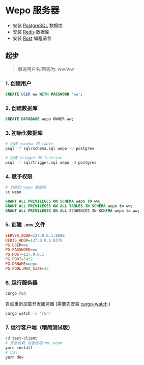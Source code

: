 # Wepo 服务器

- 安装 [PostgreSQL](https://www.postgresql.org/download/) 数据库
- 安装 [Redis](https://redis.io/download/) 数据库
- 安装 [Rust](https://www.rust-lang.org/tools/install) 编程语言

## 起步

> 假设用户名/密码为: ww/ww

### 1. 创建用户

```sql
CREATE USER ww WITH PASSWORD 'ww';
```

### 2. 创建数据库

```sql
CREATE DATABASE wepo OWNER ww;
```

### 3. 初始化数据库

```sh
# 创建 schema 和 table
psql -f sql/schema.sql wepo -U postgres

# 创建 trigger 和 function
psql -f sql/trigger.sql wepo -U postgres
```

### 4. 赋予权限

```sh
# 切换到 wepo 数据库
\c wepo
```

```sql
GRANT ALL PRIVILEGES ON SCHEMA wepo TO ww;
GRANT ALL PRIVILEGES ON ALL TABLES IN SCHEMA wepo to ww;
GRANT ALL PRIVILEGES ON ALL SEQUENCES IN SCHEMA wepo to ww;
```

### 5. 创建 `.env` 文件

```ini
SERVER_ADDR=127.0.0.1:8080
REDIS_ADDR=127.0.0.1:6379
PG.USER=ww
PG.PASSWORD=ww
PG.HOST=127.0.0.1
PG.PORT=5432
PG.DBNAME=wepo
PG.POOL.MAX_SIZE=16
```

### 6. 运行服务器

```sh
cargo run
```

自动重新加载开发服务器 (需要先安装 [cargo-watch](https://github.com/watchexec/cargo-watch) )

```sh
cargo watch -x 'run'
```

### 7. 运行客户端（精简测试版）

```sh
cd test-client
# 安装依赖 或者使用npm、pnpm
yarn install
# 运行
yarn dev
```